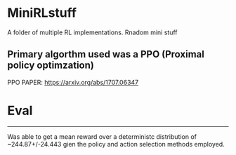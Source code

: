 # MiniRLstuff
A folder of multiple RL implementations. Rnadom mini stuff


Primary algorthm used was a PPO (Proximal policy optimzation)
---
PPO PAPER: https://arxiv.org/abs/1707.06347

# Eval
---
Was able to get a mean reward over a deterministc distribution of ~244.87+/-24.443 gien the policy and action selection methods employed.
